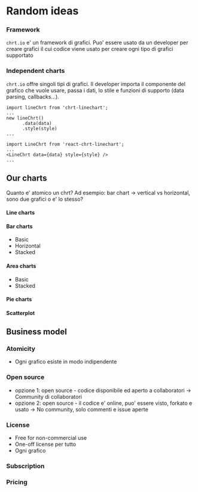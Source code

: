 # Random ideas

### Framework
`chrt.io` e' un framework di grafici. Puo' essere usato da un developer per creare grafici il cui codice viene usato per creare ogni tipo di grafici supportato

### Independent charts
`chrt.io` offre singoli tipi di grafici. Il developer importa il componente del grafico che vuole usare, passa i dati, lo stile e funzioni di supporto (data parsing, callbacks...).
```
import lineChrt from 'chrt-linechart';
...
new lineChrt()
      .data(data)
      .style(style)
...
```

```
import LineChrt from 'react-chrt-linechart';
...
<LineChrt data={data} style={style} />
...
```

## Our charts
Quanto e' atomico un chrt? Ad esempio: bar chart -> vertical vs horizontal, sono due grafici o e' lo stesso?

#### Line charts

#### Bar charts
*  Basic
*  Horizontal
*  Stacked

#### Area charts
*  Basic
*  Stacked

#### Pie charts

#### Scatterplot


## Business model

### Atomicity

*  Ogni grafico esiste in modo indipendente

### Open source
*  opzione 1: open source - codice disponibile ed aperto a collaboratori -> Community di collaboratori
*  opzione 2: open source - il codice e' online, puo' essere visto, forkato e usato -> No community, solo commenti e issue aperte

### License
*  Free for non-commercial use
*  One-off license per tutto
*  Ogni grafico

### Subscription

### Pricing
